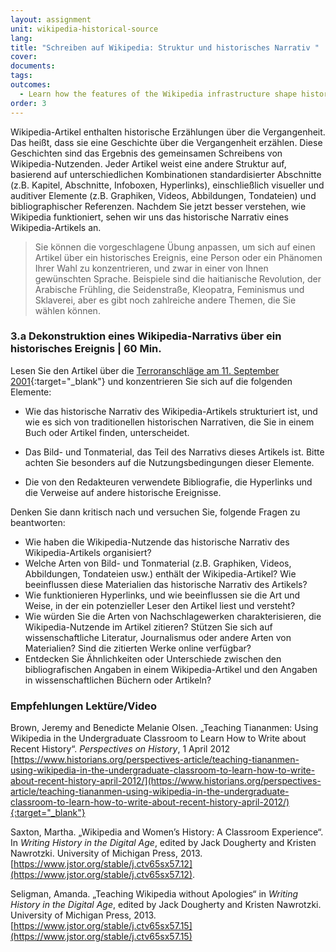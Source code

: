 ```yaml
---
layout: assignment
unit: wikipedia-historical-source 
lang: 
title: "Schreiben auf Wikipedia: Struktur und historisches Narrativ "
cover:
documents:
tags:
outcomes: 
  - Learn how the features of the Wikipedia infrastructure shape historical narratives
order: 3
---
```

Wikipedia-Artikel enthalten historische Erzählungen über die Vergangenheit. Das heißt, dass sie eine Geschichte über die Vergangenheit erzählen. Diese Geschichten sind das Ergebnis des gemeinsamen Schreibens von Wikipedia-Nutzenden. Jeder Artikel weist eine andere Struktur auf, basierend auf unterschiedlichen Kombinationen standardisierter Abschnitte (z.B. Kapitel, Abschnitte, Infoboxen, Hyperlinks), einschließlich visueller und auditiver Elemente (z.B. Graphiken, Videos, Abbildungen, Tondateien) und bibliographischer Referenzen. Nachdem Sie jetzt besser verstehen, wie Wikipedia funktioniert, sehen wir uns das historische Narrativ eines Wikipedia-Artikels an.

> Sie können die vorgeschlagene Übung anpassen, um sich auf einen Artikel über ein historisches Ereignis, eine Person oder ein Phänomen Ihrer Wahl zu konzentrieren, und zwar in einer von Ihnen gewünschten Sprache. Beispiele sind die haitianische Revolution, der Arabische Frühling, die Seidenstraße, Kleopatra, Feminismus und Sklaverei, aber es gibt noch zahlreiche andere Themen, die Sie wählen können.

<!-- more -->

<!-- briefing-student -->

### 3.a Dekonstruktion eines Wikipedia-Narrativs über ein historisches Ereignis | 60 Min.
<!-- section-contents -->

Lesen Sie den Artikel über die [Terroranschläge am 11. September 2001](https://de.wikipedia.org/wiki/Terroranschl%C3%A4ge_am_11._September_2001){:target="_blank"} und konzentrieren Sie sich auf die folgenden Elemente:

- Wie das historische Narrativ des Wikipedia-Artikels strukturiert ist, und wie es sich von traditionellen historischen Narrativen, die Sie in einem Buch oder Artikel finden, unterscheidet.

- Das Bild- und Tonmaterial, das Teil des Narrativs dieses Artikels ist. Bitte achten Sie besonders auf die Nutzungsbedingungen dieser Elemente.

- Die von den Redakteuren verwendete Bibliografie, die Hyperlinks und die Verweise auf andere historische Ereignisse.

Denken Sie dann kritisch nach und versuchen Sie, folgende Fragen zu beantworten:

- Wie haben die Wikipedia-Nutzende das historische Narrativ des Wikipedia-Artikels organisiert?
- Welche Arten von Bild- und Tonmaterial (z.B. Graphiken, Videos, Abbildungen, Tondateien usw.) enthält der Wikipedia-Artikel? Wie beeinflussen diese Materialien das historische Narrativ des Artikels?
- Wie funktionieren Hyperlinks, und wie beeinflussen sie die Art und Weise, in der ein potenzieller Leser den Artikel liest und versteht?
- Wie würden Sie die Arten von Nachschlagewerken charakterisieren, die Wikipedia-Nutzende im Artikel zitieren? Stützen Sie sich auf wissenschaftliche Literatur, Journalismus oder andere Arten von Materialien? Sind die zitierten Werke online verfügbar?
- Entdecken Sie Ähnlichkeiten oder Unterschiede zwischen den bibliografischen Angaben in einem Wikipedia-Artikel und den Angaben in wissenschaftlichen Büchern oder Artikeln?

<!-- section -->


### Empfehlungen Lektüre/Video
<!-- section-contents --> 
Brown, Jeremy and Benedicte Melanie Olsen. „Teaching Tiananmen: Using Wikipedia in the Undergraduate Classroom to Learn How to Write about Recent History“. *Perspectives on History*, 1 April 2012 [https://www.historians.org/perspectives-article/teaching-tiananmen-using-wikipedia-in-the-undergraduate-classroom-to-learn-how-to-write-about-recent-history-april-2012/](https://www.historians.org/perspectives-article/teaching-tiananmen-using-wikipedia-in-the-undergraduate-classroom-to-learn-how-to-write-about-recent-history-april-2012/){:target="_blank"}

Saxton, Martha. „Wikipedia and Women’s History: A Classroom Experience“. In *Writing History in the Digital Age*, edited by Jack Dougherty and Kristen Nawrotzki. University of Michigan Press, 2013. [https://www.jstor.org/stable/j.ctv65sx57.12](https://www.jstor.org/stable/j.ctv65sx57.12).

Seligman, Amanda. „Teaching Wikipedia without Apologies“ in *Writing History in the Digital Age*, edited by Jack Dougherty and Kristen Nawrotzki. University of Michigan Press, 2013. [https://www.jstor.org/stable/j.ctv65sx57.15](https://www.jstor.org/stable/j.ctv65sx57.15) 


<!-- briefing-teacher -->

  